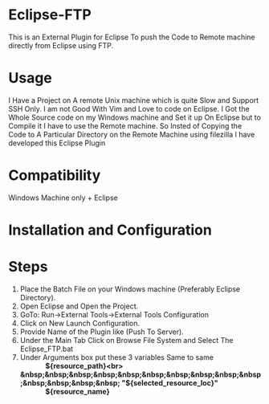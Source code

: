 # Eclipse-FTP
This is an External Plugin for Eclipse To push the Code to Remote machine directly from Eclipse using FTP.

# Usage
I Have a Project on A remote Unix machine which is quite Slow and  Support SSH Only.
I am not Good With Vim and Love to code on Eclipse.
I Got the Whole Source code on my Windows machine and Set it up On Eclipse but to Compile it I have to use the Remote machine.
So Insted of Copying the Code to A Particular Directory on the Remote Machine using filezilla I have developed this Eclipse Plugin

#  Compatibility
Windows Machine only + Eclipse 

# Installation and Configuration 
#    Steps
1. Place the Batch File on your Windows machine (Preferably Eclipse Directory).
2. Open Eclipse and Open the Project.
3. GoTo: Run->External Tools->External Tools Configuration
4. Click on New Launch Configuration.
5. Provide Name of the Plugin like  (Push To Server).
6. Under the Main Tab Click on Browse File System and Select The Eclipse_FTP.bat 
7. Under Arguments box put these 3 variables Same to same 
<br><b>
&nbsp;&nbsp;&nbsp;&nbsp;&nbsp;&nbsp;&nbsp;&nbsp;&nbsp;&nbsp;&nbsp;&nbsp;&nbsp;&nbsp;                      ${resource_path}<br>
&nbsp;&nbsp;&nbsp;&nbsp;&nbsp;&nbsp;&nbsp;&nbsp;&nbsp;&nbsp;&nbsp;&nbsp;&nbsp;&nbsp;                      "${selected_resource_loc}"<br>
&nbsp;&nbsp;&nbsp;&nbsp;&nbsp;&nbsp;&nbsp;&nbsp;&nbsp;&nbsp;&nbsp;&nbsp;&nbsp;&nbsp;                      ${resource_name}</b>
                  
